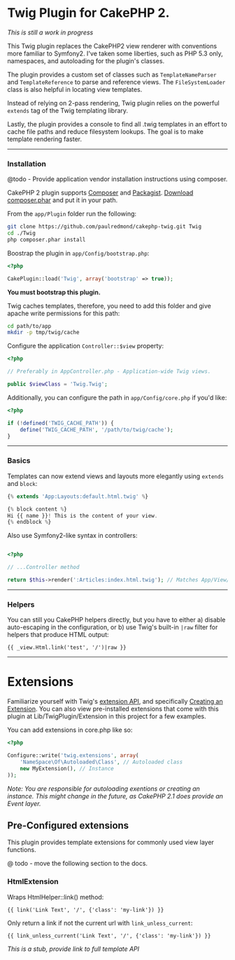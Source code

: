 # Twig Plugin for CakePHP 2.

*This is still a work in progress*

This Twig plugin replaces the CakePHP2 view renderer with conventions more familiar to Symfony2.
I've taken some liberties, such as PHP 5.3 only, namespaces, and autoloading for the plugin's classes.

The plugin provides a custom set of classes such as ```TemplateNameParser``` and ```TemplateReference``` to parse and reference views.
The ```FileSystemLoader``` class is also helpful in locating view templates.

Instead of relying on 2-pass rendering, Twig plugin relies on the powerful ```extends``` tag of
the Twig templating library.

Lastly, the plugin provides a console to find all .twig templates in an effort to cache file paths 
and reduce filesystem lookups. The goal is to make template rendering faster.

--------------------------------------------------

### Installation

@todo - Provide application vendor installation instructions using composer.

CakePHP 2 plugin supports [Composer](https://github.com/composer/composer) and [Packagist](http://packagist.org/). [Download composer.phar](http://packagist.org/) and put it in your path.

From the ```app/Plugin``` folder run the following:

```bash
git clone https://github.com/paulredmond/cakephp-twig.git Twig
cd ./Twig
php composer.phar install
```

Boostrap the plugin in ```app/Config/bootstrap.php```:

```php
<?php

CakePlugin::load('Twig', array('bootstrap' => true));
```
**You must bootstrap this plugin.**

Twig caches templates, therefore, you need to add this folder and give apache write permissions for this path:

```bash
cd path/to/app
mkdir -p tmp/twig/cache
```

Configure the application ```Controller::$view``` property:

```php
<?php

// Preferably in AppController.php - Application-wide Twig views.

public $viewClass = 'Twig.Twig';
```

Additionally, you can configure the path in ```app/Config/core.php``` if you'd like:

```php
<?php

if (!defined('TWIG_CACHE_PATH')) {
    define('TWIG_CACHE_PATH', '/path/to/twig/cache');
}
```

--------------------------------------------------

### Basics
Templates can now extend views and layouts more elegantly using ```extends``` and ```block```:

```php
{% extends 'App:Layouts:default.html.twig' %}

{% block content %}
Hi {{ name }}! This is the content of your view.
{% endblock %}
```

Also use Symfony2-like syntax in controllers:

```php

<?php

// ...Controller method

return $this->render(':Articles:index.html.twig'); // Matches App/View/Articles/index.html.twig
```
--------------------------------------------------

### Helpers

You can still you CakePHP helpers directly, but you have to either a) disable auto-escaping in the configuration,
or b) use Twig's built-in ```|raw``` filter for helpers that produce HTML output:

```
{{ _view.Html.link('test', '/')|raw }}
```
--------------------------------------------------

# Extensions

Familiarize yourself with Twig's [extension API](http://twig.sensiolabs.org/doc/advanced.html), and specifically [Creating an Extension](http://twig.sensiolabs.org/doc/advanced.html#creating-an-extension). You can also view pre-installed extensions that come with this plugin at Lib/TwigPlugin/Extension in this project for a few examples.

You can add extensions in core.php like so:

```php
<?php

Configure::write('twig.extensions', array(
    'NameSpace\Of\Autoloaded\Class', // Autoloaded class
    new MyExtension(), // Instance
));
```
*Note:* _You are responsible for autoloading exentions or creating an instance. This might change in the future, as CakePHP 2.1 does provide an Event layer._

## Pre-Configured extensions

This plugin provides template extensions for commonly used view layer functions.

@ todo - move the following section to the docs.
### HtmlExtension
Wraps HtmlHelper::link() method:

```
{{ link('Link Text', '/', {'class': 'my-link'}) }}
```

Only return a link if not the current url with ```link_unless_current```:

```
{{ link_unless_current('Link Text', '/', {'class': 'my-link'}) }}
```

*This is a stub, provide link to full template API*